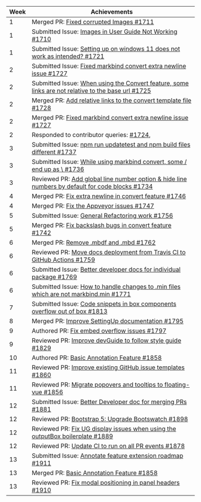 | Week | Achievements                                                                                                                                           |
| ---- | ------------------------------------------------------------------------------------------------------------------------------------------------------ |
| 1    | Merged PR: [Fixed corrupted Images #1711](https://github.com/MarkBind/markbind/pull/1711)                                                              |
| 1    | Submitted Issue: [Images in User Guide Not Working #1710](https://github.com/MarkBind/markbind/issues/1710)                                            |
| 1    | Submitted Issue: [Setting up on windows 11 does not work as intended? #1721](https://github.com/MarkBind/markbind/issues/1721)                         |
| 2    | Submitted Issue: [Fixed markbind convert extra newline issue #1727](https://github.com/MarkBind/markbind/pull/1727)                                    |
| 2    | Submitted Issue: [When using the Convert feature, some links are not relative to the base url #1725](https://github.com/MarkBind/markbind/issues/1725) |
| 2    | Merged PR: [Add relative links to the convert template file #1728](https://github.com/MarkBind/markbind/pull/1728)                                     |
| 2    | Merged PR: [Fixed markbind convert extra newline issue #1727](https://github.com/MarkBind/markbind/pull/1727)                                          |
| 2    | Responded to contributor queries: [#1724](https://github.com/MarkBind/markbind/pull/1724),                                                             |
| 3    | Submitted Issue: [npm run updatetest and npm build files different #1737](https://github.com/MarkBind/markbind/issues/1737)                            |
| 3    | Submitted Issue: [While using markbind convert, some / end up as \\ #1736](https://github.com/MarkBind/markbind/issues/1736)                           |
| 3    | Reviewed PR: [Add global line number option & hide line numbers by default for code blocks #1734](https://github.com/MarkBind/markbind/pull/1734)      |
| 4    | Merged PR: [Fix extra newline in convert feature #1746](https://github.com/MarkBind/markbind/pull/1746)                                                |
| 4    | Merged PR: [Fix the Appveyor issues #1747](https://github.com/MarkBind/markbind/pull/1747)                                                             |
| 5    | Submitted Issue: [General Refactoring work #1756](https://github.com/MarkBind/markbind/issues/1756)                                                    |
| 5    | Merged PR: [Fix backslash bugs in convert feature #1742](https://github.com/MarkBind/markbind/pull/1742)                                               |
| 6    | Merged PR: [Remove .mbdf and .mbd #1762](https://github.com/MarkBind/markbind/pull/1762)                                                               |
| 6    | Reviewed PR: [Move docs deployment from Travis CI to GitHub Actions #1759](https://github.com/MarkBind/markbind/pull/1759)                             |
| 6    | Submitted Issue: [Better developer docs for individual package #1769](https://github.com/MarkBind/markbind/issues/1769)                                |
| 6    | Submitted Issue: [How to handle changes to .min files which are not markbind.min #1771](https://github.com/MarkBind/markbind/issues/1771)              |
| 7    | Submitted Issue: [Code snippets in box components overflow out of box #1813](https://github.com/MarkBind/markbind/issues/1813)                         |
| 8    | Merged PR: [Improve SettingUp documentation #1795](https://github.com/MarkBind/markbind/pull/1795)                                                     |
| 9    | Authored PR: [Fix embed overflow issues #1797](https://github.com/MarkBind/markbind/pull/1797)                                                         |
| 9    | Reviewed PR: [Improve devGuide to follow style guide #1829](https://github.com/MarkBind/markbind/pull/1829)                                            |
| 10   | Authored PR: [Basic Annotation Feature #1858](https://github.com/MarkBind/markbind/pull/1858)                                                          |
| 11   | Reviewed PR: [Improve existing GitHub issue templates #1860](https://github.com/MarkBind/markbind/pull/1860)                                           |
| 11   | Reviewed PR: [Migrate popovers and tooltips to floating-vue #1856](https://github.com/MarkBind/markbind/pull/1856)                                     |
| 12   | Submitted Issue: [Better Developer doc for merging PRs #1881](https://github.com/MarkBind/markbind/issues/1881)                                        |
| 12   | Reviewed PR: [Bootstrap 5: Upgrade Bootswatch #1898](https://github.com/MarkBind/markbind/pull/1898)                                                   |
| 12   | Reviewed PR: [Fix UG display issues when using the outputBox boilerplate #1889](https://github.com/MarkBind/markbind/pull/1889)                        |
| 12   | Reviewed PR: [Update CI to run on all PR events #1878](https://github.com/MarkBind/markbind/pull/1878)                                                 |
| 13   | Submitted Issue: [Annotate feature extension roadmap #1911](https://github.com/MarkBind/markbind/issues/1911)                                          |
| 13   | Merged PR: [Basic Annotation Feature #1858](https://github.com/MarkBind/markbind/pull/1858)                                                            |
| 13   | Reviewed PR: [Fix modal positioning in panel headers #1910](https://github.com/MarkBind/markbind/pull/1910)                                            |
